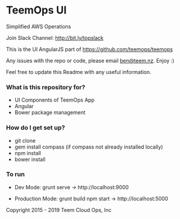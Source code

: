 # TeemOps UI #

Simplified AWS Operations

Join Slack Channel: http://bit.ly/topslack

This is the UI AngularJS part of https://github.com/teemops/teemops

Any issues with the repo or code, please email ben@teem.nz. Enjoy :)

Feel free to update this Readme with any useful information.

### What is this repository for? ###

* UI Components of TeemOps App
* Angular
* Bower package management

### How do I get set up? ###

* git clone
* gem install compass (if compass not already installed locally)
* npm install
* bower install

### To run ###
* Dev Mode:
  grunt serve -> http://localhost:9000

* Production Mode:
  grunt build
  npm start -> http://localhost:5000

Copyright 2015 - 2019 Teem Cloud Ops, Inc
